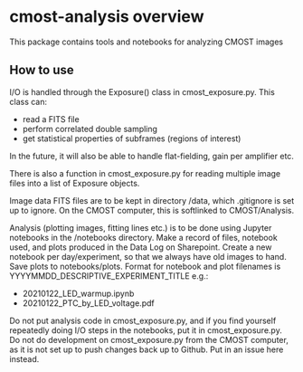 # cmost-analysis overview

This package contains tools and notebooks for analyzing CMOST images

## How to use

I/O is handled through the Exposure() class in cmost\_exposure.py. This class can:
* read a FITS file
* perform correlated double sampling
* get statistical properties of subframes (regions of interest)

In the future, it will also be able to handle flat-fielding, gain per amplifier etc.

There is also a function in cmost\_exposure.py for reading multiple image files into a list of Exposure objects.

Image data FITS files are to be kept in directory /data, which .gitignore is set up to ignore. On the CMOST computer, this is softlinked to CMOST/Analysis. 

Analysis (plotting images, fitting lines etc.) is to be done using Jupyter notebooks in the /notebooks directory. Make a record of files, notebook used, and plots produced in the Data Log on Sharepoint. Create a new notebook per day/experiment, so that we always have old images to hand. Save plots to notebooks/plots. Format for notebook and plot filenames is YYYYMMDD\_DESCRIPTIVE\_EXPERIMENT\_TITLE e.g.:
* 20210122\_LED\_warmup.ipynb
* 20210122\_PTC\_by\_LED\_voltage.pdf

Do not put analysis code in cmost\_exposure.py, and if you find yourself repeatedly doing I/O steps in the notebooks, put it in cmost\_exposure.py. Do not do development on cmost\_exposure.py from the CMOST computer, as it is not set up to push changes back up to Github. Put in an issue here instead. 
